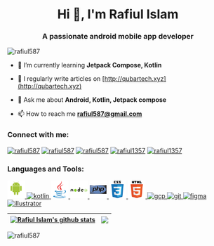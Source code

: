 <h1 align="center">Hi 👋, I'm Rafiul Islam</h1>
<h3 align="center">A passionate android mobile app developer</h3>

<p align="left"> <img src="https://komarev.com/ghpvc/?username=rafiul587&label=Profile%20views&color=0e75b6&style=flat" alt="rafiul587" /> </p>

- 🌱 I’m currently learning **Jetpack Compose, Kotlin**

- 📝 I regularly write articles on [http://qubartech.xyz](http://qubartech.xyz)

- 💬 Ask me about **Android, Kotlin, Jetpack compose**

- 📫 How to reach me **rafiul587@gmail.com**

<h3 align="left">Connect with me:</h3>
<p align="left">
<a href="https://twitter.com/rafiul587" target="blank"><img align="center" src="https://raw.githubusercontent.com/rahuldkjain/github-profile-readme-generator/master/src/images/icons/Social/twitter.svg" alt="rafiul587" height="30" width="40" /></a>
<a href="https://linkedin.com/in/rafiul587" target="blank"><img align="center" src="https://raw.githubusercontent.com/rahuldkjain/github-profile-readme-generator/master/src/images/icons/Social/linked-in-alt.svg" alt="rafiul587" height="30" width="40" /></a>
<a href="https://stackoverflow.com/users/rafiul587" target="blank"><img align="center" src="https://raw.githubusercontent.com/rahuldkjain/github-profile-readme-generator/master/src/images/icons/Social/stack-overflow.svg" alt="rafiul587" height="30" width="40" /></a>
<a href="https://fb.com/rafiul1357" target="blank"><img align="center" src="https://raw.githubusercontent.com/rahuldkjain/github-profile-readme-generator/master/src/images/icons/Social/facebook.svg" alt="rafiul1357" height="30" width="40" /></a>
<a href="https://instagram.com/rafiul1357" target="blank"><img align="center" src="https://raw.githubusercontent.com/rahuldkjain/github-profile-readme-generator/master/src/images/icons/Social/instagram.svg" alt="rafiul1357" height="30" width="40" /></a>
</p>

<h3 align="left">Languages and Tools:</h3>
<p align="left">
    <a href="https://developer.android.com" target="_blank" rel="noreferrer">
        <img src="https://raw.githubusercontent.com/devicons/devicon/master/icons/android/android-original-wordmark.svg" alt="android" width="40" height="40" />
    </a>
    <a href="https://kotlinlang.org" target="_blank" rel="noreferrer">
    <img src="https://www.vectorlogo.zone/logos/kotlinlang/kotlinlang-icon.svg" alt="kotlin" width="40" height="40" />
  </a>
  <a href="https://www.java.com" target="_blank" rel="noreferrer">
    <img src="https://raw.githubusercontent.com/devicons/devicon/master/icons/java/java-original.svg" alt="java" width="40" height="40" />
  </a>

  <a href="https://nodejs.org" target="_blank" rel="noreferrer">
    <img src="https://raw.githubusercontent.com/devicons/devicon/master/icons/nodejs/nodejs-original-wordmark.svg" alt="nodejs" width="40" height="40" />
  </a>

  <a href="https://www.php.net" target="_blank" rel="noreferrer">
    <img src="https://raw.githubusercontent.com/devicons/devicon/master/icons/php/php-original.svg" alt="php" width="40" height="40" />
  </a>
  
  <a href="https://www.w3schools.com/css/" target="_blank" rel="noreferrer">
    <img src="https://raw.githubusercontent.com/devicons/devicon/master/icons/css3/css3-original-wordmark.svg" alt="css3" width="40" height="40" />
  </a>

  <a href="https://www.w3.org/html/" target="_blank" rel="noreferrer">
    <img src="https://raw.githubusercontent.com/devicons/devicon/master/icons/html5/html5-original-wordmark.svg" alt="html5" width="40" height="40" />
  </a>
  
  <a href="https://cloud.google.com" target="_blank" rel="noreferrer">
    <img src="https://www.vectorlogo.zone/logos/google_cloud/google_cloud-icon.svg" alt="gcp" width="40" height="40" />
  </a>
  <a href="https://git-scm.com/" target="_blank" rel="noreferrer">
    <img src="https://www.vectorlogo.zone/logos/git-scm/git-scm-icon.svg" alt="git" width="40" height="40" />
  </a>
    <a href="https://www.figma.com/" target="_blank" rel="noreferrer">
    <img src="https://www.vectorlogo.zone/logos/figma/figma-icon.svg" alt="figma" width="40" height="40" />
  </a>

  <a href="https://www.adobe.com/in/products/illustrator.html" target="_blank" rel="noreferrer">
    <img src="https://www.vectorlogo.zone/logos/adobe_illustrator/adobe_illustrator-icon.svg" alt="illustrator" width="40" height="40" />
  </a>
</p>


| <a href="https://github-readme-stats.vercel.app/api?username=rafiul587&show_icons=true&include_all_commits=true&theme=default&hide_border=true"><img align="center" src="https://github-readme-stats.vercel.app/api?username=rafiul587&show_icons=true&include_all_commits=true&theme=default&hide_border=true" alt="Rafiul Islam's github stats" /></a> | <a href="https://github-readme-stats.vercel.app/api/top-langs/?username=rafiul587&layout=compact&theme=default&hide_border=true"><img align="center" src="https://github-readme-stats.vercel.app/api/top-langs/?username=rafiul587&layout=compact&theme=default&hide_border=true" /></a> |
| ------------- | ------------- |

<p><img align="center" src="https://github-readme-streak-stats.herokuapp.com/?user=rafiul587&" alt="rafiul587" /></p>


